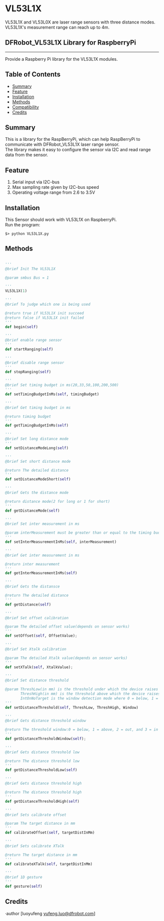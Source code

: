 # VL53L1X

VL53L1X and VL53L0X are laser range sensors with three distance modes.<br>
VL53L1X's measurement range can reach up to 4m.<br>

## DFRobot_VL53L1X Library for RaspberryPi
---------------------------------------------------------
Provide a Raspberry Pi library for the VL53L1X modules.

## Table of Contents

* [Summary](#summary)
* [Feature](#feature)
* [Installation](#installation)
* [Methods](#methods)
* [Compatibility](#compatibility)
* [Credits](#credits)
<snippet>
<content>

## Summary
This is a library for the RaspBerryPi, which can help RaspBerryPi to communicate with DFRobot_VL53L1X laser range sensor.<br>
The library makes it easy to configure the sensor via I2C and read range data from the sensor.<br>

## Feature
1. Serial input via I2C-bus
2. Max sampling rate given by I2C-bus speed
3. Operating voltage range from 2.6 to 3.5V

## Installation

This Sensor should work with VL53L1X on RaspberryPi.<br>
Run the program:
```
$> python VL53L1X.py

```

## Methods

```Python

'''
@brief Init The VL53L1X

@param smbus Bus = 1

'''
VL53L1X(1)

'''
@brief To judge which one is being used 

@return true if VL53L1X init succeed
@return false if VL53L1X init failed
'''
def begin(self)

'''
@brief enable range sensor
'''
def startRanging(self)

'''
@brief disable range sensor
'''
def stopRanging(self)

'''
@brief Set timing budget in ms(20,33,50,100,200,500)
'''
def setTimingBudgetInMs(self, timingBudget)

'''
@brief Get timing budget in ms

@return timing budget
'''
def getTimingBudgetInMs(self)

'''
@brief Set long distance mode
'''
def setDistanceModeLong(self)

'''
@brief Set short distance mode

@return The detailed distance
'''
def setDistanceModeShort(self)

'''
@brief Gets the distance mode

@return distance mode(2 for long or 1 for short)
'''
def getDistanceMode(self)

'''
@brief Set inter measurement in ms

@param interMeasurement must be greater than or equal to the timing budget
'''
def setInterMeasurementInMs(self, interMeasurement)

'''
@brief Get inter measurement in ms

@return inter measurement
'''
def getInterMeasurementInMs(self)

'''
@brief Gets the distansce

@return The detailed distance
'''
def getDistance(self) 

'''
@brief Set offset calibration

@param The detailed offset value(depends on sensor works)
'''
def setOffset(self, OffsetValue);

'''
@brief Set Xtalk calibration

@param The detailed Xtalk value(depends on sensor works)
'''
def setXTalk(self, XtalkValue);

'''
@brief Set distance threshold

@param ThreshLow(in mm) is the threshold under which the device raises an interrupt if window = 0
       ThreshHigh(in mm) is the threshold above which the device raises an interrupt if window = 1
       IntOnNoTarget is the window detection mode where 0 = below, 1 = above, 2 = out, and 3 = in
'''
def setDistanceThreshold(self, ThreshLow, ThreshHigh, Window)

'''
@brief Gets distance threshold window

@return The threshold window:0 = below, 1 = above, 2 = out, and 3 = in
'''
def getDistanceThresholdWindow(self);

'''
@brief Gets distance threshold low

@return The distance threshold low
'''
def getDistanceThresholdLow(self)

'''
@brief Gets distance threshold high

@return The distance threshold high
'''
def getDistanceThresholdHigh(self)

'''
@brief Sets calibrate offset

@param The target distance in mm
'''
def calibrateOffset(self, targetDistInMm)

'''
@brief Sets calibrate XTalk

@return The target distance in mm
'''
def calibrateXTalk(self, targetDistInMm)

'''
@brief 1D gesture
'''
def gesture(self)


```


## Credits

·author [luoyufeng yufeng.luo@dfrobot.com]
